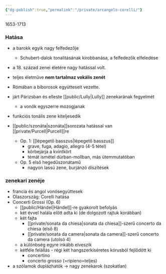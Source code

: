 ```yaml
---
{"dg-publish":true,"permalink":"/private/arcangelo-corelli/"}
---
```


1653-1713

### Hatása
- a barokk egyik nagy felfedezője
	- Schubert-dalok tonalitásának kirobbanása, a felfedezők elfeledése 
- a 18. század zenei életére nagy hatással volt.
- teljes életműve **nem tartalmaz vokális zenét**
- Rómában a bíborosok együtteseit vezette.
- járt Párizsban és elleste [[public/Lully\|Lully]] zenekarának fegyelmét
	- a vonók egyszerre mozogjanak
- funkciós tonális zene kiteljesedik
	
- [[public/szonáta\|szonáta]]sorozata hatással van [[private/Purcell\|Purcell]]re
	* Op. 1: [[lépegető basszus\|lépegető basszus]]
		* grave, fuga, adagio, allegro (4-5 tétel)
		* körbejárja a kvintkört
		* témát ismétel dúrban-mollban, más ütemmutatóban
	- Op. 5 első hegedűszonátamű
		- nagyon lassú zene, burjánzó díszítések
	
### zenekari zenéje
- francia és angol vonósegyüttesek
- Olaszország: Corelli hatása
- Concerti Grossi (Op. 6)
	- [[public/Händel\|Händel]]-re gyakorolt befolyás
	- két évvel halála előtt adta ki (de dolgozott rajtuk korábban)
	- két fajta
		- [[private/sonata da chiesa\|sonata da chiesa]]-szerű concerto da chiesa (első 8)
		- [[private/sonata da camera\|sonata da camera]]-szerű concerto da camera (utolsó 4)
	- a különbség egyre inkább elveszik
	- kétféle felállás - régi két hangszerkíséretes kórusból fejlődött ki
		- concertino
		- concerto grosso (=ripieno=teljes)
- a szólamok duplázhatók -> nagy zenekarok (szokatlan)